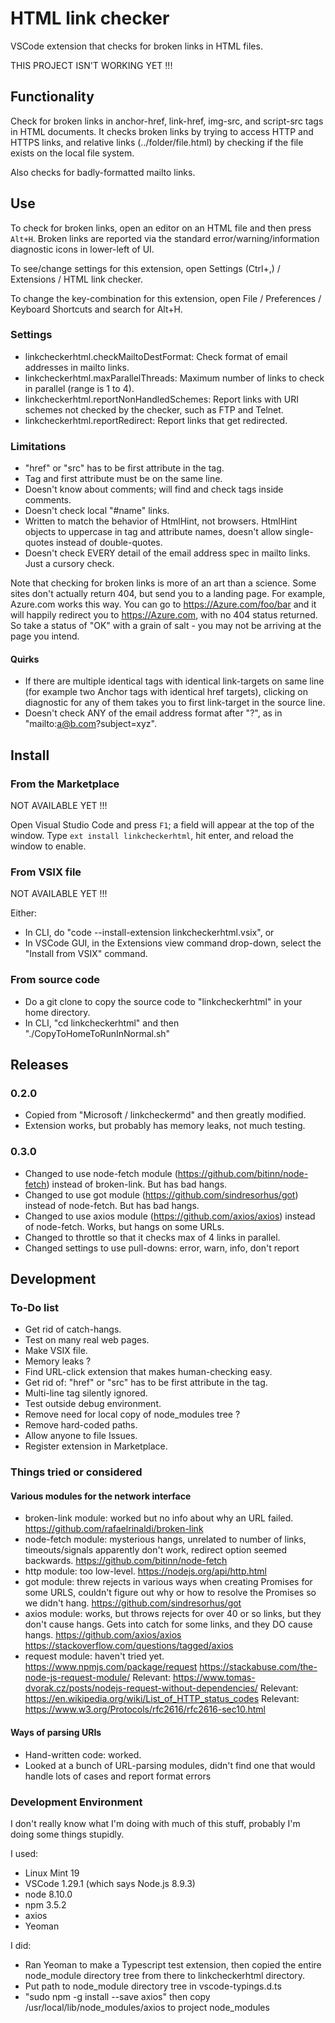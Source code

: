 # HTML link checker

VSCode extension that checks for broken links in HTML files.

THIS PROJECT ISN'T WORKING YET !!!

## Functionality
Check for broken links in anchor-href, link-href, img-src, and script-src tags in HTML documents. It checks broken links by trying to access HTTP and HTTPS links, and relative links (../folder/file.html) by checking if the file exists on the local file system.

Also checks for badly-formatted mailto links.


## Use
To check for broken links, open an editor on an HTML file and then press `Alt+H`.  Broken links are reported via the standard error/warning/information diagnostic icons in lower-left of UI.

To see/change settings for this extension, open Settings (Ctrl+,) / Extensions / HTML link checker.

To change the key-combination for this extension, open File / Preferences / Keyboard Shortcuts and search for Alt+H.


### Settings
* linkcheckerhtml.checkMailtoDestFormat: Check format of email addresses in mailto links.
* linkcheckerhtml.maxParallelThreads: Maximum number of links to check in parallel (range is 1 to 4).
* linkcheckerhtml.reportNonHandledSchemes: Report links with URI schemes not checked by the checker, such as FTP and Telnet.
* linkcheckerhtml.reportRedirect: Report links that get redirected.

### Limitations
* "href" or "src" has to be first attribute in the tag.
* Tag and first attribute must be on the same line.
* Doesn't know about comments; will find and check tags inside comments.
* Doesn't check local "#name" links.
* Written to match the behavior of HtmlHint, not browsers.  HtmlHint objects to uppercase in tag and attribute names, doesn't allow single-quotes instead of double-quotes.
* Doesn't check EVERY detail of the email address spec in mailto links.  Just a cursory check.

Note that checking for broken links is more of an art than a science. Some sites don't actually return 404, but send you to a landing page. For example, Azure.com works this way. You can go to https://Azure.com/foo/bar and it will happily redirect you to https://Azure.com, with no 404 status returned. So take a status of "OK" with a grain of salt - you may not be arriving at the page you intend.

#### Quirks
* If there are multiple identical tags with identical link-targets on same line (for example two Anchor tags with identical href targets), clicking on diagnostic for any of them takes you to first link-target in the source line.
* Doesn't check ANY of the email address format after "?", as in "mailto:a@b.com?subject=xyz".


## Install
### From the Marketplace

NOT AVAILABLE YET !!!

Open Visual Studio Code and press `F1`; a field will appear at the top of the window. Type `ext install linkcheckerhtml`, hit enter, and reload the window to enable.

### From VSIX file

NOT AVAILABLE YET !!!

Either:
* In CLI, do "code --install-extension linkcheckerhtml.vsix", or
* In VSCode GUI, in the Extensions view command drop-down, select the "Install from VSIX" command.

### From source code

* Do a git clone to copy the source code to "linkcheckerhtml" in your home directory.
* In CLI, "cd linkcheckerhtml" and then "./CopyToHomeToRunInNormal.sh"



## Releases

### 0.2.0
* Copied from "Microsoft / linkcheckermd" and then greatly modified.
* Extension works, but probably has memory leaks, not much testing.

### 0.3.0
* Changed to use node-fetch module (https://github.com/bitinn/node-fetch) instead of broken-link.  But has bad hangs.
* Changed to use got module (https://github.com/sindresorhus/got) instead of node-fetch.  But has bad hangs.
* Changed to use axios module (https://github.com/axios/axios) instead of node-fetch.  Works, but hangs on some URLs.
* Changed to throttle so that it checks max of 4 links in parallel.
* Changed settings to use pull-downs: error, warn, info, don't report


## Development

### To-Do list
* Get rid of catch-hangs.
* Test on many real web pages.
* Make VSIX file.
* Memory leaks ?
* Find URL-click extension that makes human-checking easy.
* Get rid of: "href" or "src" has to be first attribute in the tag.
* Multi-line tag silently ignored.
* Test outside debug environment.
* Remove need for local copy of node_modules tree ?
* Remove hard-coded paths.
* Allow anyone to file Issues.
* Register extension in Marketplace.

### Things tried or considered

#### Various modules for the network interface
* broken-link module: worked but no info about why an URL failed.  https://github.com/rafaelrinaldi/broken-link
* node-fetch module: mysterious hangs, unrelated to number of links, timeouts/signals apparently don't work, redirect option seemed backwards.  https://github.com/bitinn/node-fetch
* http module: too low-level.  https://nodejs.org/api/http.html
* got module: threw rejects in various ways when creating Promises for some URLS, couldn't figure out why or how to resolve the Promises so we didn't hang.  https://github.com/sindresorhus/got
* axios module: works, but throws rejects for over 40 or so links, but they don't cause hangs. Gets into catch for some links, and they DO cause hangs.  https://github.com/axios/axios https://stackoverflow.com/questions/tagged/axios
* request module: haven't tried yet.  https://www.npmjs.com/package/request https://stackabuse.com/the-node-js-request-module/
Relevant: https://www.tomas-dvorak.cz/posts/nodejs-request-without-dependencies/
Relevant: https://en.wikipedia.org/wiki/List_of_HTTP_status_codes
Relevant: https://www.w3.org/Protocols/rfc2616/rfc2616-sec10.html

#### Ways of parsing URIs
* Hand-written code: worked.
* Looked at a bunch of URL-parsing modules, didn't find one that would handle lots of cases and report format errors

### Development Environment
I don't really know what I'm doing with much of this stuff, probably I'm doing some things stupidly.

I used:
* Linux Mint 19
* VSCode 1.29.1 (which says Node.js 8.9.3)
* node 8.10.0
* npm 3.5.2
* axios
* Yeoman

I did:
* Ran Yeoman to make a Typescript test extension, then copied the entire node_module directory tree from there to linkcheckerhtml directory.
* Put path to node_module directory tree in vscode-typings.d.ts
* "sudo npm -g install --save axios" then copy /usr/local/lib/node_modules/axios to project node_modules
